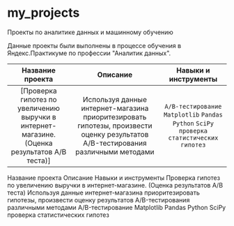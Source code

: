 # my_projects
Проекты по аналитике данных и машинному обучению

Данные проекты были выполнены в процессе обучения в Яндекс.Практикуме по профессии "Аналитик данных".


|Название проекта|Описание|Навыки и инструменты|
|:-----:|:-----:|:-----:|
|[Проверка гипотез по увеличению выручки в интернет-магазине. (Оценка результатов A/B теста)]|Используя данные интернет-магазина приоритезировать гипотезы, произвести оценку результатов A/B-тестирования различными методами| `A/B-тестирование` `Matplotlib` `Pandas` `Python` `SciPy` `проверка статистических гипотез`|


Название проекта 	Описание 	Навыки и инструменты
Проверка гипотез по увеличению выручки в интернет-магазине. (Оценка результатов A/B теста) 	Используя данные интернет-магазина приоритезировать гипотезы, произвести оценку результатов A/B-тестирования различными методами 	A/B-тестирование Matplotlib Pandas Python SciPy проверка статистических гипотез
